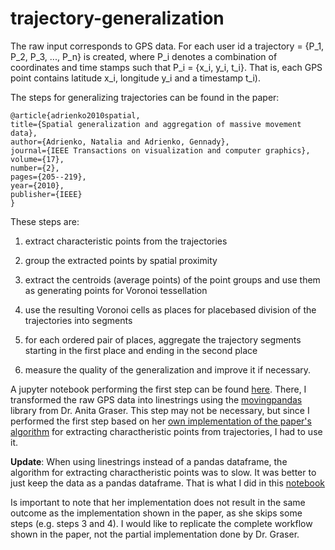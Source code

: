 # trajectory-generalization

The raw input corresponds to GPS data. For each user id a trajectory = {P_1, P_2, P_3, ..., P_n} is created, where P_i  denotes a combination of coordinates and time stamps such that P_i  = {x_i, y_i, t_i}. That is, each GPS point contains latitude x_i, longitude y_i and a timestamp t_i).

The steps for generalizing trajectories can be found in  the paper:

    @article{adrienko2010spatial,
    title={Spatial generalization and aggregation of massive movement data},
    author={Adrienko, Natalia and Adrienko, Gennady},
    journal={IEEE Transactions on visualization and computer graphics},
    volume={17},
    number={2},
    pages={205--219},
    year={2010},
    publisher={IEEE}
    }

These steps are:

1. extract characteristic points from the trajectories

2. group the extracted points by spatial proximity

3. extract the centroids (average points) of the point
groups and use them as generating points for
Voronoi tessellation

4. use the resulting Voronoi cells as places for placebased
division of the trajectories into segments

5. for each ordered pair of places, aggregate the
trajectory segments starting in the first place and
ending in the second place

6. measure the quality of the generalization and
improve it if necessary.

A jupyter notebook performing the first step can be found [here](https://github.com/csmontt/trajectory-generalization/blob/master/trajectory_generalization.ipynb). There, I transformed the raw GPS data into linestrings using the [movingpandas](https://github.com/anitagraser/movingpandas) library from Dr. Anita Graser. This step may not be necessary, but since I performed the first step based on her [own implementation of the paper's algorithm](https://anitagraser.com/2017/10/13/movement-data-in-gis-extra-trajectory-generalization-code-and-sample-data/) for extracting charactheristic points from trajectories, I had to use it. 

**Update**: When using linestrings instead of a pandas dataframe, the algorithm for extracting charactheristic points was to slow. It was better to just keep the data as a pandas dataframe. That is what I did in this [notebook](https://github.com/csmontt/trajectory-generalization/blob/master/andrienkos%20algorithm%20.ipynb)

Is important to note that her implementation does not result in the same outcome as the implementation shown in the paper, as she skips some steps (e.g. steps 3 and 4). I would like to replicate the complete workflow shown in the paper, not the partial implementation done by Dr. Graser.
